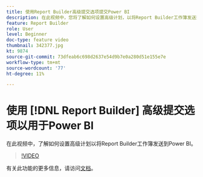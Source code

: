 ```yaml
---
title: 使用Report Builder高级提交选项提交Power BI
description: 在此视频中，您将了解如何设置高级计划，以将Report Builder工作簿发送到Power BI。
feature: Report Builder
role: User
level: Beginner
doc-type: feature video
thumbnail: 342377.jpg
kt: 9874
source-git-commit: 73dfeab6c698d2637e54d9b7e0a280d51e155e7e
workflow-type: tm+mt
source-wordcount: '77'
ht-degree: 11%

---
```



# 使用 [!DNL Report Builder] 高级提交选项以用于Power BI

在此视频中，了解如何设置高级计划以将Report Builder工作簿发送到Power BI。

>[!VIDEO](https://video.tv.adobe.com/v/342377/?quality=12&learn=on)

有关此功能的更多信息，请访问[文档](https://experienceleague.adobe.com/docs/analytics/analyze/report-builder/publish-powerbi/power-bi.html?lang=en)。